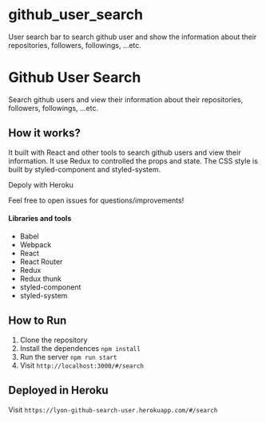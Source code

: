 # github_user_search
User search bar to search github user and show the information about their repositories, followers, followings, ...etc.


# Github User Search

Search github users and view their information about their repositories, followers, followings, ...etc.


## How it works?

It built with React and other tools to search github users and
view their information. It use Redux to controlled the props and state.
The CSS style is built by styled-component and styled-system.

Depoly with Heroku

Feel free to open issues for questions/improvements!

#### Libraries and tools

* Babel
* Webpack
* React
* React Router
* Redux
* Redux thunk
* styled-component
* styled-system



## How to Run

1. Clone the repository
2. Install the dependences `npm install`
3. Run the server `npm run start`
4. Visit `http://localhost:3000/#/search`

## Deployed in Heroku

Visit `https://lyon-github-search-user.herokuapp.com/#/search`

